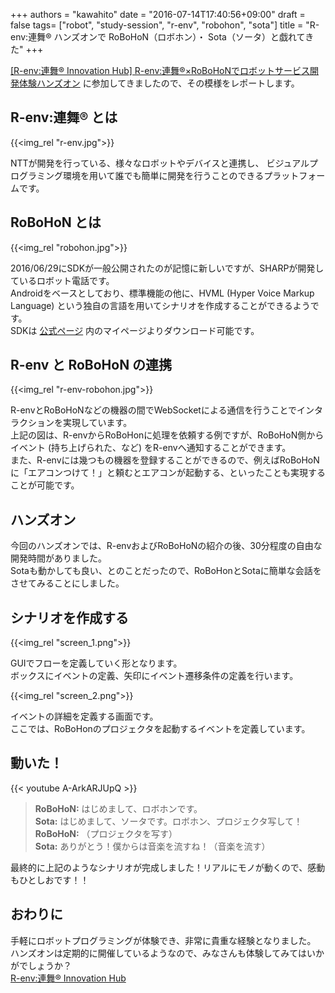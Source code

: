 +++
authors = "kawahito"
date = "2016-07-14T17:40:56+09:00"
draft = false
tags= ["robot", "study-session", "r-env", "robohon", "sota"]
title = "R-env:連舞® ハンズオンで RoBoHoN（ロボホン）・ Sota（ソータ）と戯れてきた"
+++

[[R-env:連舞® Innovation Hub] R-env:連舞®×RoBoHoNでロボットサービス開発体験ハンズオン](https://r-env.doorkeeper.jp/events/48273) に参加してきましたので、その模様をレポートします。

## R-env:連舞® とは
{{<img_rel "r-env.jpg">}}

NTTが開発を行っている、様々なロボットやデバイスと連携し、 ビジュアルプログラミング環境を用いて誰でも簡単に開発を行うことのできるプラットフォームです。

## RoBoHoN とは
{{<img_rel "robohon.jpg">}}

2016/06/29にSDKが一般公開されたのが記憶に新しいですが、SHARPが開発しているロボット電話です。  
Androidをベースとしており、標準機能の他に、HVML (Hyper Voice Markup Language) という独自の言語を用いてシナリオを作成することができるようです。  
SDKは [公式ページ](https://robohon.com/) 内のマイページよりダウンロード可能です。

## R-env と RoBoHoN の連携
{{<img_rel "r-env-robohon.jpg">}}

R-envとRoBoHoNなどの機器の間でWebSocketによる通信を行うことでインタラクションを実現しています。  
上記の図は、R-envからRoBoHonに処理を依頼する例ですが、RoBoHoN側からイベント (持ち上げられた、など) をR-envへ通知することができます。  
また、R-envには幾つもの機器を登録することができるので、例えばRoBoHoNに「エアコンつけて！」と頼むとエアコンが起動する、といったことも実現することが可能です。

## ハンズオン
今回のハンズオンでは、R-envおよびRoBoHoNの紹介の後、30分程度の自由な開発時間がありました。  
Sotaも動かしても良い、とのことだったので、RoBoHonとSotaに簡単な会話をさせてみることにしました。

## シナリオを作成する
{{<img_rel "screen_1.png">}}

GUIでフローを定義していく形となります。  
ボックスにイベントの定義、矢印にイベント遷移条件の定義を行います。

{{<img_rel "screen_2.png">}}

イベントの詳細を定義する画面です。  
ここでは、RoBoHonのプロジェクタを起動するイベントを定義しています。

## 動いた！
{{< youtube A-ArkARJUpQ >}}

> **RoBoHoN:** はじめまして、ロボホンです。  
**Sota:** はじめまして、ソータです。ロボホン、プロジェクタ写して！  
**RoBoHoN:** （プロジェクタを写す）  
**Sota:** ありがとう！僕からは音楽を流すね！（音楽を流す）

最終的に上記のようなシナリオが完成しました！リアルにモノが動くので、感動もひとしおです！！

## おわりに
手軽にロボットプログラミングが体験でき、非常に貴重な経験となりました。  
ハンズオンは定期的に開催しているようなので、みなさんも体験してみてはいかがでしょうか？  
[R-env:連舞® Innovation Hub](https://r-env.doorkeeper.jp/)
